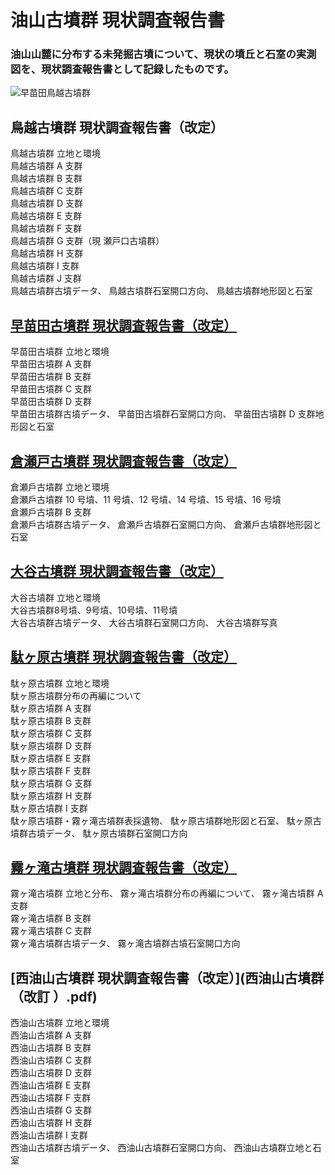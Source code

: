  # 油山古墳群 現状調査報告書
  ### 油山山麓に分布する未発掘古墳について、現状の墳丘と石室の実測図を、現状調査報告書として記録したものです。
  
![早苗田鳥越古墳群](https://github.com/tateana1978/Research-report/assets/146042477/89a1f9db-c2f3-417c-b52b-8686a31b87ab)

## 鳥越古墳群 現状調査報告書（改定）
  鳥越古墳群 立地と環境 <br>
  鳥越古墳群 A 支群 <br>
  鳥越古墳群 B 支群 <br>
  鳥越古墳群 C 支群 <br>
  鳥越古墳群 D 支群 <br>
  鳥越古墳群 E 支群 <br>
  鳥越古墳群 F 支群 <br>
  鳥越古墳群 G 支群（現 瀬戸口古墳群） <br>
  鳥越古墳群 H 支群 <br>
  鳥越古墳群 I 支群 <br>
  鳥越古墳群 J 支群 <br> 
  鳥越古墳群古墳データ、
  鳥越古墳群石室開口方向、
  鳥越古墳群地形図と石室

## [早苗田古墳群 現状調査報告書（改定）](早苗田古墳群（改訂）.pdf)
  早苗田古墳群 立地と環境 <br>
  早苗田古墳群 A 支群 <br>
  早苗田古墳群 B 支群 <br>
  早苗田古墳群 C 支群 <br>
  早苗田古墳群 D 支群 <br>
  早苗田古墳群古墳データ、
  早苗田古墳群石室開口方向、
  早苗田古墳群 D 支群地形図と石室

## [倉瀬戸古墳群 現状調査報告書（改定）](倉瀬戸古墳群（改訂）.pdf)
  倉瀬戶古墳群 立地と環境　<br>
  倉瀬戶古墳群 10 号墳、11 号墳、12 号墳、14 号墳、15 号墳、16 号墳 <br>
  倉瀬戶古墳群 B 支群 <br>
  倉瀬戶古墳群古墳データ、
  倉瀬戶古墳群石室開口方向、
  倉瀬戶古墳群地形図と石室

## [大谷古墳群 現状調査報告書（改定）](大谷古墳群（改訂）.pdf)
  大谷古墳群 立地と環境 <br>
  大谷古墳群8号墳、9号墳、10号墳、11号墳 <br>
  大谷古墳群古墳データ、
  大谷古墳群石室開口方向、
  大谷古墳群写真

## [駄ヶ原古墳群 現状調査報告書（改定）](駄ヶ原古墳群（改訂）.pdf)
  駄ヶ原古墳群 立地と環境 <br>
  駄ヶ原古墳群分布の再編について <br>
  駄ヶ原古墳群 A 支群 <br>
  駄ヶ原古墳群 B 支群 <br>
  駄ヶ原古墳群 C 支群 <br>
  駄ヶ原古墳群 D 支群 <br>
  駄ヶ原古墳群 E 支群 <br>
  駄ヶ原古墳群 F 支群 <br>
  駄ヶ原古墳群 G 支群 <br>
  駄ヶ原古墳群 H 支群 <br>
  駄ヶ原古墳群 I 支群 <br>
  駄ヶ原古墳群・霧ヶ滝古墳群表採遺物、
  駄ヶ原古墳群地形図と石室、
  駄ヶ原古墳群古墳データ、
  駄ヶ原古墳群石室開口方向

## [霧ヶ滝古墳群 現状調査報告書（改定）](霧ヶ滝古墳群（改訂）.pdf)
  霧ヶ滝古墳群 立地と分布、
  霧ヶ滝古墳群分布の再編について、
  霧ヶ滝古墳群 A 支群 <br>
  霧ヶ滝古墳群 B 支群 <br>
  霧ヶ滝古墳群 C 支群 <br>
  霧ヶ滝古墳群古墳データ、
  霧ヶ滝古墳群古墳石室開口方向

## [西油山古墳群 現状調査報告書（改定）](西油山古墳群（改訂 ）.pdf)
  ⻄油山古墳群 立地と環境 <br>
  ⻄油山古墳群 A 支群 <br>
  ⻄油山古墳群 B 支群 <br>
  ⻄油山古墳群 C 支群 <br>
  ⻄油山古墳群 D 支群 <br>
  ⻄油山古墳群 E 支群 <br>
  ⻄油山古墳群 F 支群 <br>
  ⻄油山古墳群 G 支群 <br>
  ⻄油山古墳群 H 支群 <br>
  ⻄油山古墳群 I 支群 <br>
  ⻄油山古墳群古墳データ、
  ⻄油山古墳群石室開口方向、
  ⻄油山古墳群立地と石室
